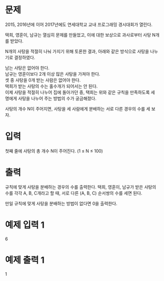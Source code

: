 # 문제
2015, 2016년에 이어 2017년에도 연세대학교 교내 프로그래밍 경시대회가 열린다.

택희, 영훈이, 남규는 열심히 문제를 만들었고, 이에 대한 보상으로 과사로부터 사탕 N개를 받았다.

N개의 사탕을 적절히 나눠 가지기 위해 토론한 결과, 아래와 같은 방식으로 사탕을 나누기로 결정하였다.

남는 사탕은 없어야 한다.  
남규는 영훈이보다 2개 이상 많은 사탕을 가져야 한다.  
셋 중 사탕을 0개 받는 사람은 없어야 한다.  
택희가 받는 사탕의 수는 홀수개가 되어서는 안 된다.  
이제 사탕을 적절히 나누어 집에 돌아가던 중, 택희는 위와 같은 규칙을 만족하도록 세 명에게 사탕을 나누어 주는 방법의 수가 궁금해졌다.  

사탕의 개수 N이 주어지면, 사탕을 세 사람에게 분배하는 서로 다른 경우의 수를 세 보자.  

# 입력
첫째 줄에 사탕의 총 개수 N이 주어진다. (1 ≤ N ≤ 100)

# 출력
규칙에 맞게 사탕을 분배하는 경우의 수를 출력한다. 택희, 영훈이, 남규가 받은 사탕의 수를 각각 A, B, C개라고 할 때, 서로 다른 (A, B, C) 순서쌍의 수를 세면 된다.

만일 규칙에 맞게 사탕을 분배하는 방법이 없다면 0을 출력한다.

 

# 예제 입력 1 
6
# 예제 출력 1 
1
